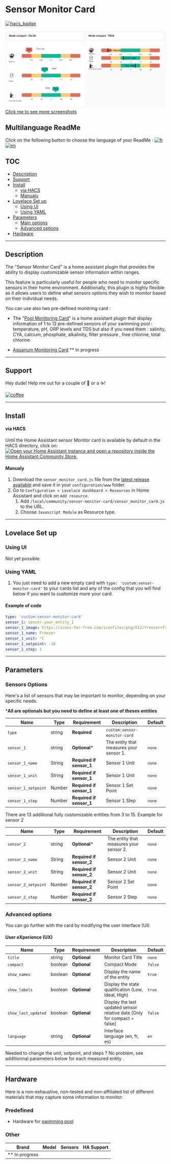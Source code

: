 
# Sensor Monitor Card

[![hacs_badge](https://img.shields.io/badge/HACS-Custom-41BDF5.svg?style=for-the-badge)](https://github.com/hacs/integration)

![all](example/hero.png)
[Click me to see more screenshots](example/screenshots.md)

## Multilanguage ReadMe

Click on the following button to choose the language of your ReadMe : [![fr](https://img.shields.io/badge/lang-fr-green.svg)](/README-fr.md) [![en](https://img.shields.io/badge/lang-en-red.svg)](/README.md)

## TOC <!-- omit in toc -->

- [Description](#description)
- [Support](#support)
- [Install](#install)
  - [via HACS](#via-hacs)
  - [Manualy](#manualy)
- [Lovelace Set up](#lovelace-set-up)
  - [Using UI](#using-ui)
  - [Using YAML](#using-yaml)
- [Parameters](#parameters)  
  - [Main options](#main-options)
  - [Advanced options](#advanced-options)
- [Hardware](#hardware)

---

## Description

The "Sensor Monitor Card" is a home assistant plugin that provides the ability to display customizable sensor information within ranges. 

This feature is particularly useful for people who need to monitor specific sensors in their home environment. Additionally, this plugin is highly flexible as it allows users to define what sensors options they wish to monitor based on their individual needs. 

You can use also two pre-defined monitring card :
- The "[Pool Monitoring Card](https://github.com/wilsto/pool-monitor-card)" is a home assistant plugin that display information of 1 to 12 pre-defined sensors of your swimming pool : temperature, pH, ORP levels and TDS but also if you need them : salinity, CYA, calcium, phosphate, alkalinity, filter pressure , free chlorine, total chlorine

- [Aquarium Monitoring Card]() ** In progress

---

## Support

Hey dude! Help me out for a couple of :beers: or a :coffee:!

[![coffee](https://www.buymeacoffee.com/assets/img/custom_images/black_img.png)](https://bmc.link/wilsto)

---

## Install


#### via HACS

Until the Home Assistant sensor Monitor card is available by default in the HACS directory, click on:
[![Open your Home Assistant instance and open a repository inside the Home Assistant Community Store.](https://my.home-assistant.io/badges/hacs_repository.svg)](https://my.home-assistant.io/redirect/hacs_repository/?owner=wilsto&repository=sensor-monitor-card&category=plugin)

#### Manualy

1. Download the `sensor_monitor_card.js` file from the [latest release available](https://github.com/wilsto/sensor-monitor-card/releases) and save it in your `configuration/www` folder.
1. Go to `Configuration > Lovelace dashboard > Resources` in Home Assistant and click on `Add resource`.
    1. Add `/local/community/sensor-monitor-card/sensor_monitor_card.js` to the URL.
    1. Choose `Javascript Module` as Resource type.

---

## Lovelace Set up


### Using UI

Not yet possible.

### Using YAML

1. You just need to add a new empty card with `type: 'custom:sensor-monitor-card'` to your cards list and any of the config that you will find below if you want to customize more your card.

#### Example of code

```yaml
type: 'custom:sensor-monitor-card'
sensor_1: sensor.your_entity_1
sensor_1_image: https://icons-for-free.com/iconfiles/png/512/freezer+fridge+kitchen+refrigerator+icon-1320183719511250085.png
sensor_1_name: Freezer
sensor_1_unit: °C
sensor_1_setpoint: -18
sensor_1_step: 1
```

---

## Parameters

### Sensors Options

  Here's a list of sensors that may be important to monitor, depending on your specific needs. 

  ***All are optionals but you need to define at least one of theses entities**
  
| Name | Type | Requirement | Description | Default |
| -------------- | ----------- | ------------ | ------------------------------------------------ | --------------------------------------------------------------------------------------------------------------------------------------------------------------------------------------------------------------------------------------------------------------------------------------------------------------------------------------------- |
| `type` | string | **Required** | `custom:sensor-monitor-card` ||
| `sensor_1` | string | **Optional*** | The entity that measures your sensor 1. |`none`|
| `sensor_1_name` | String | **Required if sensor_1** | Sensor 1 Unit  |`none`|
| `sensor_1_unit` | String | **Required if sensor_1** | Sensor 1 Unit  |`none`|
| `sensor_1_setpoint` | Number | **Required if sensor_1** | Sensor 1 Set Point |`none`|
| `sensor_1_step` | Number | **Required if sensor_1** | Sensor 1 Step |`none`|

There are 13 additional fully customizable entities from 3 to 15.
Example for sensor 2

| Name | Type | Requirement | Description | Default |
| -------------- | ----------- | ------------ | ------------------------------------------------ | --------------------------------------------------------------------------------------------------------------------------------------------------------------------------------------------------------------------------------------------------------------------------------------------------------------------------------------------- |
| `sensor_2` | string | **Optional*** | The entity that measures your sensor 2. |`none`|
| `sensor_2_name` | String | **Required if sensor_2** | Sensor 2 Unit  |`none`|
| `sensor_2_unit` | String | **Required if sensor_2** | Sensor 2 Unit  |`none`|
| `sensor_2_setpoint` | Number | **Required if sensor_2** | Sensor 2 Set Point |`none`|
| `sensor_2_step` | Number | **Required if sensor_2** | Sensor 2 Step |`none`|



### Advanced options

You can go further with the card by modifying the user interface (UI).

#### User eXperience (UX)

| Name | Type | Requirement | Description | Default |
| -------------- | ----------- | ------------ | ------------------------------------------------ | --------------------------------------------------------------------------------------------------------------------------------------------------------------------------------------------------------------------------------------------------------------------------------------------------------------------------------------------- |
| `title` | string | **Optional** | Monitor Card Title |`none`|
| `compact` | boolean | **Optional** | Compact Mode |`false`|
| `show_names` | boolean | **Optional** | Display the name of the entity  |`true`|
| `show_labels` | boolean | **Optional** | Display the state qualification (Low, Ideal, High)  |`true`|
| `show_last_updated` | boolean | **Optional** | Display the last updated sensor relative date [Only for compact = false]  |`false`|
| `language` | string | **Optional** | Interface language (en, fr, es)  |`en`|

Needed to change the unit, setpoint, and steps ? No problem, see additionnal parameters below for each measured entity .



---

## Hardware

Here is a non-exhaustive, non-tested and non-affiliated list of different materials that may capture some information to monitor:

### Predefined

- Hardware for [swimming pool](https://github.com/wilsto/pool-monitor-card#hardware)

### Other 

| Brand | Model  | Sensors | HA Support |
| -------------- |  ------------ | ------------------------------------------------ | --------------------------------------------------------------------------------------------------------------------------------------------------------------------------------------------------------------------------------------------------------------------------------------------------------------------------------------------- |
| ** In progress |   |  |  |



